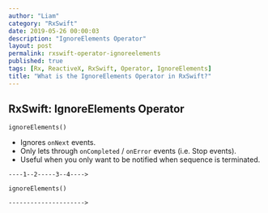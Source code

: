 ```yaml
---
author: "Liam"
category: "RxSwift"
date: 2019-05-26 00:00:03
description: "IgnoreElements Operator"
layout: post
permalink: rxswift-operator-ignoreelements
published: true
tags: [Rx, ReactiveX, RxSwift, Operator, IgnoreElements]
title: "What is the IgnoreElements Operator in RxSwift?"
---
```


## RxSwift: IgnoreElements Operator

`ignoreElements()`

- Ignores `onNext` events.
- Only lets through `onCompleted` / `onError` events (i.e. Stop events).
- Useful when you only want to be notified when sequence is terminated.

```
----1--2-----3--4---->

ignoreElements()

--------------------->
```
